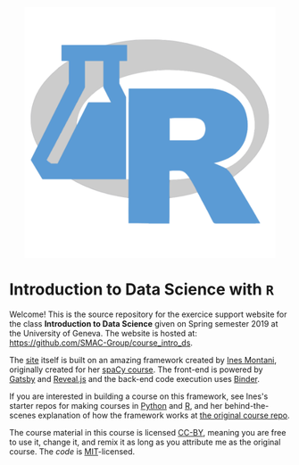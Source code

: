 <p align="center">
<img src="static/logo.svg" align="center" width="450px"/>
</p>

<p align="center">
<h1>Introduction to Data Science with <code>R</code> </h1>
</p>

Welcome! This is the source repository for the exercice support website for the class **Introduction to Data Science** given on Spring semester 2019 at the University of Geneva. The website is hosted at: <https://github.com/SMAC-Group/course_intro_ds>.

The [site](https://intro-to-ds.netlify.com/)  itself is built on an amazing framework created by <a href='https://ines.io/'>Ines Montani</a>, originally created for her [spaCy course](https://course.spacy.io).  The front-end is powered by
[Gatsby](http://gatsbyjs.org/) and [Reveal.js](https://revealjs.com) and the
back-end code execution uses [Binder](https://mybinder.org). </p>

If you are interested in building a course on this framework, see Ines's starter repos for making courses in [Python](https://github.com/ines/course-starter-python) and [R](https://github.com/ines/course-starter-r), and her behind-the-scenes explanation of how the framework works at [the original course repo](https://github.com/ines/spacy-course#-faq).

The course material in this course is licensed [CC-BY](https://creativecommons.org/licenses/by/4.0/), meaning you are free to use it, change it, and remix it as long as you attribute me as the original course.  The _code_ is [MIT](https://opensource.org/licenses/MIT)-licensed.
